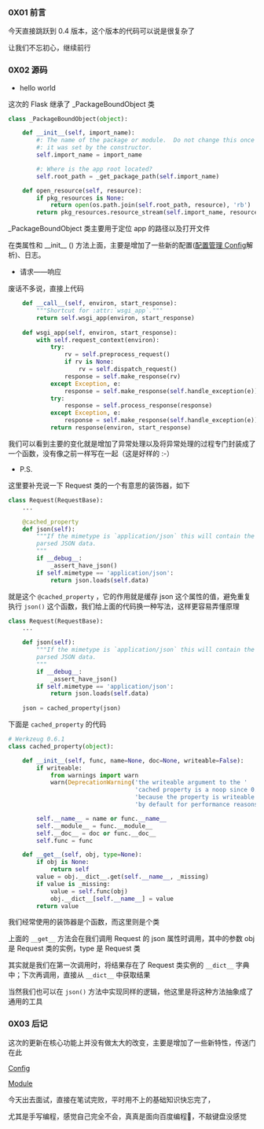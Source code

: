 ### 0X01 前言

今天直接跳跃到 0.4 版本，这个版本的代码可以说是很复杂了

让我们不忘初心，继续前行

### 0X02 源码

- hello world

这次的 Flask 继承了 _PackageBoundObject 类

```python
class _PackageBoundObject(object):

    def __init__(self, import_name):
        #: The name of the package or module.  Do not change this once
        #: it was set by the constructor.
        self.import_name = import_name

        #: Where is the app root located?
        self.root_path = _get_package_path(self.import_name)

    def open_resource(self, resource):
        if pkg_resources is None:
            return open(os.path.join(self.root_path, resource), 'rb')
        return pkg_resources.resource_stream(self.import_name, resource)
```

_PackageBoundObject 类主要用于定位 app 的路径以及打开文件

在类属性和 \_\_init\_\_ () 方法上面，主要是增加了一些新的配置([配置管理 Config]()解析)、日志。

- 请求——响应

废话不多说，直接上代码

```python
    def __call__(self, environ, start_response):
        """Shortcut for :attr:`wsgi_app`."""
        return self.wsgi_app(environ, start_response)
    
    def wsgi_app(self, environ, start_response):
        with self.request_context(environ):
            try:
                rv = self.preprocess_request()
                if rv is None:
                    rv = self.dispatch_request()
                response = self.make_response(rv)
            except Exception, e:
                response = self.make_response(self.handle_exception(e))
            try:
                response = self.process_response(response)
            except Exception, e:
                response = self.make_response(self.handle_exception(e))
            return response(environ, start_response)
```

我们可以看到主要的变化就是增加了异常处理以及将异常处理的过程专门封装成了一个函数，没有像之前一样写在一起（这是好样的 :-）

- P.S.

这里要补充说一下 Request 类的一个有意思的装饰器，如下

```python
class Request(RequestBase):
    ...

    @cached_property
    def json(self):
        """If the mimetype is `application/json` this will contain the
        parsed JSON data.
        """
        if __debug__:
            _assert_have_json()
        if self.mimetype == 'application/json':
            return json.loads(self.data)
```

就是这个 `@cached_property` ，它的作用就是缓存 json 这个属性的值，避免重复执行 `json()` 这个函数，我们给上面的代码换一种写法，这样更容易弄懂原理

```python
class Request(RequestBase):
    ...

    def json(self):
        """If the mimetype is `application/json` this will contain the
        parsed JSON data.
        """
        if __debug__:
            _assert_have_json()
        if self.mimetype == 'application/json':
            return json.loads(self.data)
    
    json = cached_property(json)
```

下面是 `cached_property`  的代码

```python
# Werkzeug 0.6.1
class cached_property(object):

    def __init__(self, func, name=None, doc=None, writeable=False):
        if writeable:
            from warnings import warn
            warn(DeprecationWarning('the writeable argument to the '
                                    'cached property is a noop since 0.6 '
                                    'because the property is writeable '
                                    'by default for performance reasons'))

        self.__name__ = name or func.__name__
        self.__module__ = func.__module__
        self.__doc__ = doc or func.__doc__
        self.func = func

    def __get__(self, obj, type=None):
        if obj is None:
            return self
        value = obj.__dict__.get(self.__name__, _missing)
        if value is _missing:
            value = self.func(obj)
            obj.__dict__[self.__name__] = value
        return value
```

我们经常使用的装饰器是个函数，而这里则是个类

上面的 `__get__` 方法会在我们调用 Request 的 json 属性时调用，其中的参数 obj 是 Request 类的实例，type 是 Request 类

其实就是我们在第一次调用时，将结果存在了 Request 类实例的 `__dict__` 字典中；下次再调用，直接从 `__dict__` 中获取结果

当然我们也可以在 `json()` 方法中实现同样的逻辑，他这里是将这种方法抽象成了通用的工具

### 0X03 后记

这次的更新在核心功能上并没有做太大的改变，主要是增加了一些新特性，传送门在此

[Config](https://github.com/yetsing/flask_read/blob/master/doc/v0.4_Config.md)

[Module](https://github.com/yetsing/flask_read/blob/master/doc/v0.4_Module.md)

今天出去面试，直接在笔试完败，平时用不上的基础知识快忘完了，

尤其是手写编程，感觉自己完全不会，真真是面向百度编程🤣，不敲键盘没感觉

